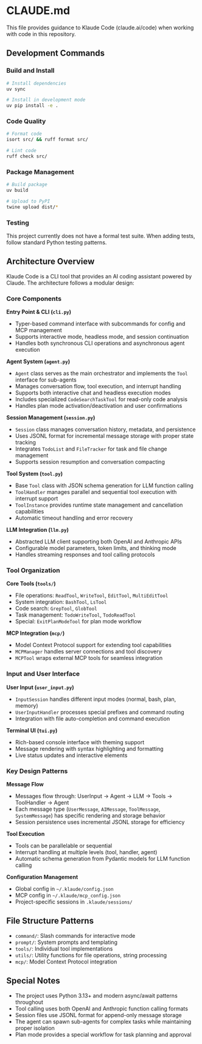 # CLAUDE.md

This file provides guidance to Klaude Code (claude.ai/code) when working with code in this repository.

## Development Commands

### Build and Install
```bash
# Install dependencies
uv sync

# Install in development mode
uv pip install -e .
```

### Code Quality
```bash
# Format code
isort src/ && ruff format src/

# Lint code
ruff check src/
```

### Package Management
```bash
# Build package
uv build

# Upload to PyPI
twine upload dist/*
```

### Testing
This project currently does not have a formal test suite. When adding tests, follow standard Python testing patterns.

## Architecture Overview

Klaude Code is a CLI tool that provides an AI coding assistant powered by Claude. The architecture follows a modular design:

### Core Components

**Entry Point & CLI (`cli.py`)**
- Typer-based command interface with subcommands for config and MCP management
- Supports interactive mode, headless mode, and session continuation
- Handles both synchronous CLI operations and asynchronous agent execution

**Agent System (`agent.py`)**
- `Agent` class serves as the main orchestrator and implements the `Tool` interface for sub-agents
- Manages conversation flow, tool execution, and interrupt handling
- Supports both interactive chat and headless execution modes
- Includes specialized `CodeSearchTaskTool` for read-only code analysis
- Handles plan mode activation/deactivation and user confirmations

**Session Management (`session.py`)**
- `Session` class manages conversation history, metadata, and persistence
- Uses JSONL format for incremental message storage with proper state tracking
- Integrates `TodoList` and `FileTracker` for task and file change management
- Supports session resumption and conversation compacting

**Tool System (`tool.py`)**
- Base `Tool` class with JSON schema generation for LLM function calling
- `ToolHandler` manages parallel and sequential tool execution with interrupt support
- `ToolInstance` provides runtime state management and cancellation capabilities
- Automatic timeout handling and error recovery

**LLM Integration (`llm.py`)**
- Abstracted LLM client supporting both OpenAI and Anthropic APIs
- Configurable model parameters, token limits, and thinking mode
- Handles streaming responses and tool calling protocols

### Tool Organization

**Core Tools (`tools/`)**
- File operations: `ReadTool`, `WriteTool`, `EditTool`, `MultiEditTool`
- System integration: `BashTool`, `LsTool`
- Code search: `GrepTool`, `GlobTool`
- Task management: `TodoWriteTool`, `TodoReadTool`
- Special: `ExitPlanModeTool` for plan mode workflow

**MCP Integration (`mcp/`)**
- Model Context Protocol support for extending tool capabilities
- `MCPManager` handles server connections and tool discovery
- `MCPTool` wraps external MCP tools for seamless integration

### Input and User Interface

**User Input (`user_input.py`)**
- `InputSession` handles different input modes (normal, bash, plan, memory)
- `UserInputHandler` processes special prefixes and command routing
- Integration with file auto-completion and command execution

**Terminal UI (`tui.py`)**
- Rich-based console interface with theming support
- Message rendering with syntax highlighting and formatting
- Live status updates and interactive elements

### Key Design Patterns

**Message Flow**
- Messages flow through: UserInput → Agent → LLM → Tools → ToolHandler → Agent
- Each message type (`UserMessage`, `AIMessage`, `ToolMessage`, `SystemMessage`) has specific rendering and storage behavior
- Session persistence uses incremental JSONL storage for efficiency

**Tool Execution**
- Tools can be parallelable or sequential
- Interrupt handling at multiple levels (tool, handler, agent)
- Automatic schema generation from Pydantic models for LLM function calling

**Configuration Management**
- Global config in `~/.klaude/config.json`
- MCP config in `~/.klaude/mcp_config.json`
- Project-specific sessions in `.klaude/sessions/`

## File Structure Patterns

- `command/`: Slash commands for interactive mode
- `prompt/`: System prompts and templating
- `tools/`: Individual tool implementations
- `utils/`: Utility functions for file operations, string processing
- `mcp/`: Model Context Protocol integration

## Special Notes

- The project uses Python 3.13+ and modern async/await patterns throughout
- Tool calling uses both OpenAI and Anthropic function calling formats
- Session files use JSONL format for append-only message storage
- The agent can spawn sub-agents for complex tasks while maintaining proper isolation
- Plan mode provides a special workflow for task planning and approval
